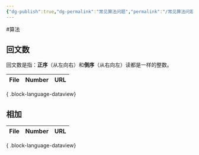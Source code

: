```yaml
---
{"dg-publish":true,"dg-permalink":"常见算法问题","permalink":"/常见算法问题/"}
---
```



#算法 

## 回文数

回文数是指：**正序**（从左向右）和**倒序**（从右向左）读都是一样的整数。

| File | Number | URL |
| ---- | ------ | --- |

{ .block-language-dataview}


## 相加

| File | Number | URL |
| ---- | ------ | --- |

{ .block-language-dataview}

